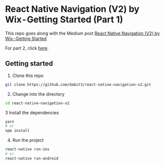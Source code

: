 # React Native Navigation (V2) by Wix - Getting Started (Part 1)

This repo goes along with the Medium post [React Native Navigation (V2) by Wix - Getting Started](https://medium.com/@dabit3/react-native-navigation-v2-by-wix-getting-started-7d647e944132)

For part 2, click [here](https://github.com/dabit3/react-native-navigation-v2/tree/Part2).

## Getting started

1. Clone this repo

```bash
git clone https://github.com/dabit3/react-native-navigation-v2.git
```

2. Change into the directory

```bash
cd react-native-navigation-v2
```

3 Install the dependencies

```bash
yarn
# or
npm install
```

4. Run the project

```bash
react-native run-ios
# or
react-native run-android
```
